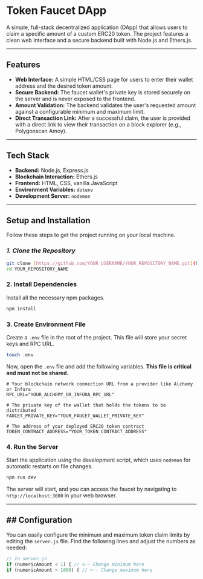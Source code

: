# Token Faucet DApp

A simple, full-stack decentralized application (DApp) that allows users to claim a specific amount of a custom ERC20 token. The project features a clean web interface and a secure backend built with Node.js and Ethers.js.



---

## Features

-   **Web Interface:** A simple HTML/CSS page for users to enter their wallet address and the desired token amount.
-   **Secure Backend:** The faucet wallet's private key is stored securely on the server and is never exposed to the frontend.
-   **Amount Validation:** The backend validates the user's requested amount against a configurable minimum and maximum limit.
-   **Direct Transaction Link:** After a successful claim, the user is provided with a direct link to view their transaction on a block explorer (e.g., Polygonscan Amoy).

---

## Tech Stack

-   **Backend:** Node.js, Express.js
-   **Blockchain Interaction:** Ethers.js
-   **Frontend:** HTML, CSS, vanilla JavaScript
-   **Environment Variables:** `dotenv`
-   **Development Server:** `nodemon`

---

## Setup and Installation

Follow these steps to get the project running on your local machine.

### *1. Clone the Repository*

```bash
git clone [https://github.com/YOUR_USERNAME/YOUR_REPOSITORY_NAME.git](https://github.com/YOUR_USERNAME/YOUR_REPOSITORY_NAME.git)
cd YOUR_REPOSITORY_NAME
```

### **2. Install Dependencies**

Install all the necessary npm packages.

```bash
npm install
```

### **3. Create Environment File**

Create a `.env` file in the root of the project. This file will store your secret keys and RPC URL.

```bash
touch .env
```

Now, open the `.env` file and add the following variables. **This file is critical and must not be shared.**

```env
# Your blockchain network connection URL from a provider like Alchemy or Infura
RPC_URL="YOUR_ALCHEMY_OR_INFURA_RPC_URL"

# The private key of the wallet that holds the tokens to be distributed
FAUCET_PRIVATE_KEY="YOUR_FAUCET_WALLET_PRIVATE_KEY"

# The address of your deployed ERC20 token contract
TOKEN_CONTRACT_ADDRESS="YOUR_TOKEN_CONTRACT_ADDRESS"
```

### **4. Run the Server**

Start the application using the development script, which uses `nodemon` for automatic restarts on file changes.

```bash
npm run dev
```

The server will start, and you can access the faucet by navigating to `http://localhost:3000` in your web browser.

---

## ## Configuration

You can easily configure the minimum and maximum token claim limits by editing the `server.js` file. Find the following lines and adjust the numbers as needed:

```javascript
// In server.js
if (numericAmount < 1) { // <-- Change minimum here
if (numericAmount > 1000) { // <-- Change maximum here
```
